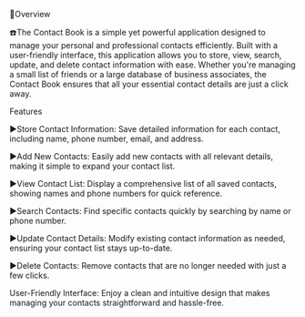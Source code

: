 🚀Overview 

☎️The Contact Book is a simple yet powerful application designed to manage your personal and professional contacts efficiently. Built with a user-friendly interface, this application allows you to store, view, search, update, and delete contact information with ease. Whether you're managing a small list of friends or a large database of business associates, the Contact Book ensures that all your essential contact details are just a click away.

Features

▶️Store Contact Information: Save detailed information for each contact, including name, phone number, email, and address.

▶️Add New Contacts: Easily add new contacts with all relevant details, making it simple to expand your contact list.

▶️View Contact List: Display a comprehensive list of all saved contacts, showing names and phone numbers for quick reference.

▶️Search Contacts: Find specific contacts quickly by searching by name or phone number.

▶️Update Contact Details: Modify existing contact information as needed, ensuring your contact list stays up-to-date.

▶️Delete Contacts: Remove contacts that are no longer needed with just a few clicks.

User-Friendly Interface: Enjoy a clean and intuitive design that makes managing your contacts straightforward and hassle-free.
